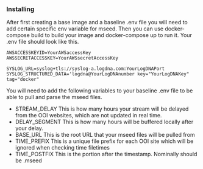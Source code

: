 ### Installing

After first creating a base image and a baseline .env file you will need to add certain specific env variable for mseed.  Then you can use docker-compose build to build your image and docker-compose up to run it.  Your .env file should look like this.

```
AWSACCESSKEYID=YourAWSaccessKey
AWSSECRETACCESSKEY=YourAWSsecretAccessKey
 
SYSLOG_URL=syslog+tls://syslog-a.logdna.com:YourLogDNAPort
SYSLOG_STRUCTURED_DATA='logdna@YourLogDNAnumber key="YourLogDNAKey" tag="docker"
```

You will need to add the following variables to your baseline .env file to be able to pull and parse the mseed files.

* STREAM_DELAY This is how many hours your stream will be delayed from the OOI websites, which are not updated in real time.
* DELAY_SEGMENT This is how many hours will be buffered locally after your delay.
* BASE_URL This is the root URL that your mseed files will be pulled from 
* TIME_PREFIX This is a unique file prefix for each OOI site which will be ignored when checking time filetimes
* TIME_POSTFIX This is the portion after the timestamp.  Nominally should be .mseed

